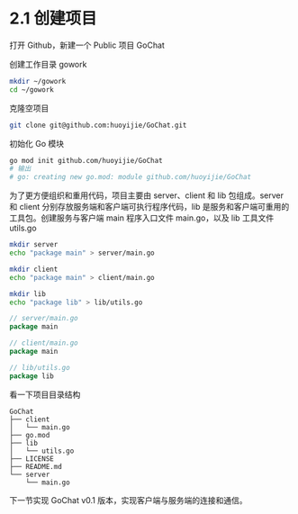 # 2.1 创建项目

打开 Github，新建一个 Public 项目 GoChat

创建工作目录 gowork

```bash
mkdir ~/gowork
cd ~/gowork
```

克隆空项目

```bash
git clone git@github.com:huoyijie/GoChat.git
```

初始化 Go 模块

```bash
go mod init github.com/huoyijie/GoChat
# 输出
# go: creating new go.mod: module github.com/huoyijie/GoChat
```

为了更方便组织和重用代码，项目主要由 server、client 和 lib 包组成。server 和 client 分别存放服务端和客户端可执行程序代码，lib 是服务和客户端可重用的工具包。创建服务与客户端 main 程序入口文件 main.go，以及 lib 工具文件 utils.go

```bash
mkdir server
echo "package main" > server/main.go

mkdir client
echo "package main" > client/main.go

mkdir lib
echo "package lib" > lib/utils.go
```

```go
// server/main.go
package main
```

```go
// client/main.go
package main
```

```go
// lib/utils.go
package lib
```

看一下项目目录结构

```
GoChat
├── client
│   └── main.go
├── go.mod
├── lib
│   └── utils.go
├── LICENSE
├── README.md
└── server
    └── main.go
```

下一节实现 GoChat v0.1 版本，实现客户端与服务端的连接和通信。